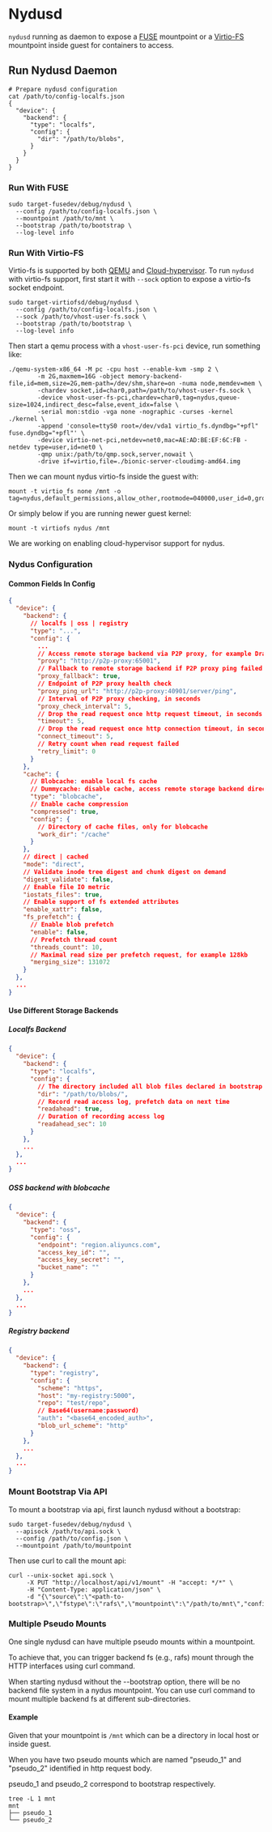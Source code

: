 # Nydusd

`nydusd` running as daemon to expose a [FUSE](https://www.kernel.org/doc/html/latest/filesystems/fuse.html) mountpoint or a [Virtio-FS](https://virtio-fs.gitlab.io/) mountpoint inside guest for containers to access.

## Run Nydusd Daemon

``` shell
# Prepare nydusd configuration
cat /path/to/config-localfs.json
{
  "device": {
    "backend": {
      "type": "localfs",
      "config": {
        "dir": "/path/to/blobs",
      }
    }
  }
}
```

### Run With FUSE

``` shell
sudo target-fusedev/debug/nydusd \
  --config /path/to/config-localfs.json \
  --mountpoint /path/to/mnt \
  --bootstrap /path/to/bootstrap \
  --log-level info
```

### Run With Virtio-FS

Virtio-fs is supported by both [QEMU](https://www.qemu.org/) and [Cloud-hypervisor](https://github.com/cloud-hypervisor/cloud-hypervisor). To run `nydusd` with virtio-fs support, first start it with `--sock` option to expose a virtio-fs socket endpoint.

``` shell
sudo target-virtiofsd/debug/nydusd \
  --config /path/to/config-localfs.json \
  --sock /path/to/vhost-user-fs.sock \
  --bootstrap /path/to/bootstrap \
  --log-level info
```

Then start a qemu process with a `vhost-user-fs-pci` device, run something like:

``` shell
./qemu-system-x86_64 -M pc -cpu host --enable-kvm -smp 2 \
        -m 2G,maxmem=16G -object memory-backend-file,id=mem,size=2G,mem-path=/dev/shm,share=on -numa node,memdev=mem \
        -chardev socket,id=char0,path=/path/to/vhost-user-fs.sock \
        -device vhost-user-fs-pci,chardev=char0,tag=nydus,queue-size=1024,indirect_desc=false,event_idx=false \
        -serial mon:stdio -vga none -nographic -curses -kernel ./kernel \
        -append 'console=ttyS0 root=/dev/vda1 virtio_fs.dyndbg="+pfl" fuse.dyndbg="+pfl"' \
        -device virtio-net-pci,netdev=net0,mac=AE:AD:BE:EF:6C:FB -netdev type=user,id=net0 \
        -qmp unix:/path/to/qmp.sock,server,nowait \
        -drive if=virtio,file=./bionic-server-cloudimg-amd64.img
```

Then we can mount nydus virtio-fs inside the guest with:

``` shell
mount -t virtio_fs none /mnt -o tag=nydus,default_permissions,allow_other,rootmode=040000,user_id=0,group_id=0,nodev
```

Or simply below if you are running newer guest kernel:

``` shell
mount -t virtiofs nydus /mnt
```

We are working on enabling cloud-hypervisor support for nydus.

### Nydus Configuration

#### Common Fields In Config

``` JSON
{
  "device": {
    "backend": {
      // localfs | oss | registry
      "type": "...",
      "config": {
        ...
        // Access remote storage backend via P2P proxy, for example Dragonfly client address
        "proxy": "http://p2p-proxy:65001",
        // Fallback to remote storage backend if P2P proxy ping failed
        "proxy_fallback": true,
        // Endpoint of P2P proxy health check
        "proxy_ping_url": "http://p2p-proxy:40901/server/ping",
        // Interval of P2P proxy checking, in seconds
        "proxy_check_interval": 5,
        // Drop the read request once http request timeout, in seconds
        "timeout": 5,
        // Drop the read request once http connection timeout, in seconds
        "connect_timeout": 5,
        // Retry count when read request failed
        "retry_limit": 0
      }
    },
    "cache": {
      // Blobcache: enable local fs cache
      // Dummycache: disable cache, access remote storage backend directly
      "type": "blobcache",
      // Enable cache compression
      "compressed": true,
      "config": {
        // Directory of cache files, only for blobcache
        "work_dir": "/cache"
      }
    },
    // direct | cached
    "mode": "direct",
    // Validate inode tree digest and chunk digest on demand
    "digest_validate": false,
    // Enable file IO metric
    "iostats_files": true,
    // Enable support of fs extended attributes
    "enable_xattr": false,
    "fs_prefetch": {
      // Enable blob prefetch
      "enable": false,
      // Prefetch thread count
      "threads_count": 10,
      // Maximal read size per prefetch request, for example 128kb
      "merging_size": 131072
    }
  },
  ...
}
```

#### Use Different Storage Backends

##### Localfs Backend

``` JSON
{
  "device": {
    "backend": {
      "type": "localfs",
      "config": {
        // The directory included all blob files declared in bootstrap
        "dir": "/path/to/blobs/",
        // Record read access log, prefetch data on next time
        "readahead": true,
        // Duration of recording access log
        "readahead_sec": 10
      }
    },
    ...
  },
  ...
}
```

##### OSS backend with blobcache

``` JSON
{
  "device": {
    "backend": {
      "type": "oss",
      "config": {
        "endpoint": "region.aliyuncs.com",
        "access_key_id": "",
        "access_key_secret": "",
        "bucket_name": ""
      }
    },
    ...
  },
  ...
}
```

##### Registry backend

``` JSON
{
  "device": {
    "backend": {
      "type": "registry",
      "config": {
        "scheme": "https",
        "host": "my-registry:5000",
        "repo": "test/repo",
        // Base64(username:password)
        "auth": "<base64_encoded_auth>",
        "blob_url_scheme": "http"
      }
    },
    ...
  },
  ...
}
```

### Mount Bootstrap Via API

To mount a bootstrap via api, first launch nydusd without a bootstrap:

``` shell
sudo target-fusedev/debug/nydusd \
  --apisock /path/to/api.sock \
  --config /path/to/config.json \
  --mountpoint /path/to/mountpoint
```

Then use curl to call the mount api:

``` shell
curl --unix-socket api.sock \
     -X PUT "http://localhost/api/v1/mount" -H "accept: */*" \
     -H "Content-Type: application/json" \
     -d "{\"source\":\"<path-to-bootstrap>\",\"fstype\":\"rafs\",\"mountpoint\":\"/path/to/mnt\","config\":\"/path/to/config.json\"}"
```

### Multiple Pseudo Mounts

One single nydusd can have multiple pseudo mounts within a mountpoint.

To achieve that, you can trigger backend fs (e.g., rafs) mount through the HTTP interfaces using curl command.

When starting nydusd without the --bootstrap option, there will be no backend file system in a nydus mountpoint. You can use curl command to mount multiple backend fs at different sub-directories.

#### Example

Given that your mountpoint is `/mnt` which can be a directory in local host or inside guest.

When you have two pseudo mounts which are named "pseudo_1" and "pseudo_2" identified in http request body.

pseudo_1 and pseudo_2 correspond to bootstrap respectively.

``` shell
tree -L 1 mnt
mnt
├── pseudo_1
└── pseudo_2
```
